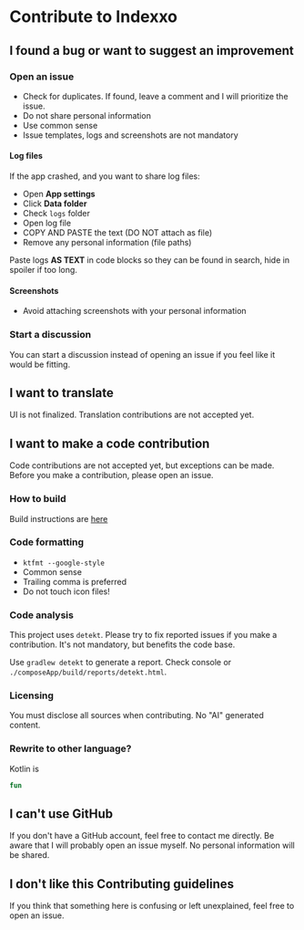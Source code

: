 # Contribute to Indexxo

## I found a bug or want to suggest an improvement

### Open an issue

- Check for duplicates. If found, leave a comment and I will prioritize the issue.
- Do not share personal information
- Use common sense
- Issue templates, logs and screenshots are not mandatory

#### Log files

If the app crashed, and you want to share log files:

- Open **App settings**
- Click **Data folder**
- Check `logs` folder
- Open log file
- COPY AND PASTE the text (DO NOT attach as file)
- Remove any personal information (file paths)

Paste logs **AS TEXT** in code blocks so they can be found in search, hide in spoiler if too long.

#### Screenshots

- Avoid attaching screenshots with your personal information

### Start a discussion

You can start a discussion instead of opening an issue if you feel like it would be fitting.

## I want to translate

UI is not finalized. Translation contributions are not accepted yet.

## I want to make a code contribution

Code contributions are not accepted yet, but exceptions can be made. Before you make a contribution, please open an
issue.

### How to build

Build instructions are [here](./composeApp/README.md)

### Code formatting

- `ktfmt --google-style`
- Common sense
- Trailing comma is preferred
- Do not touch icon files!

### Code analysis

This project uses `detekt`. Please try to fix reported issues if you make a contribution. It's not mandatory, but
benefits the code base.

Use `gradlew detekt` to generate a report. Check console or `./composeApp/build/reports/detekt.html`.

### Licensing

You must disclose all sources when contributing. No "AI" generated content.

### Rewrite to other language?

Kotlin is

```kotlin
fun
```

## I can't use GitHub

If you don't have a GitHub account, feel free to contact me directly. Be aware that I will probably open an issue
myself. No personal information will be shared.

## I don't like this Contributing guidelines

If you think that something here is confusing or left unexplained, feel free to open an issue.
